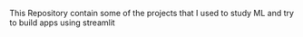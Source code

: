 This Repository contain some of the projects that I used to study ML and try to build apps using streamlit
